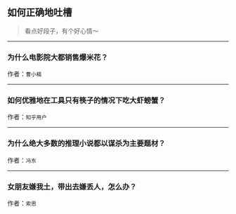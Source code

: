 ## 如何正确地吐槽

> 看点好段子，有个好心情～


 
---

### 为什么电影院大都销售爆米花？

> 


作者：`曹小楊`

---

### 如何优雅地在工具只有筷子的情况下吃大虾螃蟹？

> 


作者：`知乎用户`

---

### 为什么绝大多数的推理小说都以谋杀为主要题材？

> 


作者：`冯东`

---

### 女朋友嫌我土，带出去嫌丢人，怎么办？

> 


作者：`索思`